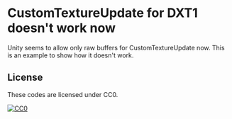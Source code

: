 CustomTextureUpdate for DXT1 doesn't work now
=============================================

Unity seems to allow only raw buffers for CustomTextureUpdate now. This is an example to show how it doesn't work.


License
-------

These codes are licensed under CC0.

[![CC0](http://i.creativecommons.org/p/zero/1.0/88x31.png "CC0")](http://creativecommons.org/publicdomain/zero/1.0/deed.ja)
